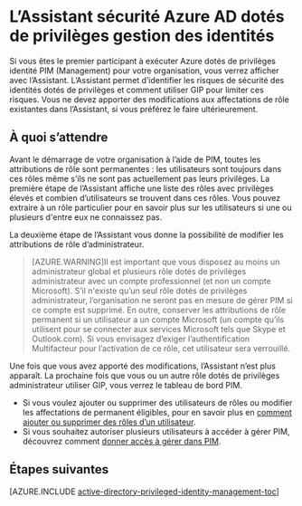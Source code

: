 <properties
   pageTitle="L’Assistant sécurité Azure AD dotés de privilèges gestion des identités"
   description="La première fois que vous utilisez l’extension Azure Active Directory dotés de privilèges gestion des identités, vous verrez afficher avec l’Assistant sécurité. Cet article décrit la procédure d’utilisation de l’Assistant."
   services="active-directory"
   documentationCenter=""
   authors="kgremban"
   manager="femila"
   editor=""/>

<tags
   ms.service="active-directory"
   ms.devlang="na"
   ms.topic="article"
   ms.tgt_pltfrm="na"
   ms.workload="identity"
   ms.date="07/01/2016"
   ms.author="kgremban"/>

# <a name="the-azure-ad-privileged-identity-management-security-wizard"></a>L’Assistant sécurité Azure AD dotés de privilèges gestion des identités

Si vous êtes le premier participant à exécuter Azure dotés de privilèges identité PIM (Management) pour votre organisation, vous verrez afficher avec l’Assistant. L’Assistant permet d’identifier les risques de sécurité des identités dotés de privilèges et comment utiliser GIP pour limiter ces risques. Vous ne devez apporter des modifications aux affectations de rôle existantes dans l’Assistant, si vous préférez le faire ultérieurement.

## <a name="what-to-expect"></a>À quoi s’attendre

Avant le démarrage de votre organisation à l’aide de PIM, toutes les attributions de rôle sont permanentes : les utilisateurs sont toujours dans ces rôles même s’ils ne sont pas actuellement pas leurs privilèges.  La première étape de l’Assistant affiche une liste des rôles avec privilèges élevés et combien d’utilisateurs se trouvent dans ces rôles. Vous pouvez extraire à un rôle particulier pour en savoir plus sur les utilisateurs si une ou plusieurs d'entre eux ne connaissez pas.

La deuxième étape de l’Assistant vous donne la possibilité de modifier les attributions de rôle d’administrateur.  

> [AZURE.WARNING]Il est important que vous disposez au moins un administrateur global et plusieurs rôle dotés de privilèges administrateur avec un compte professionnel (et non un compte Microsoft). S’il n'existe qu’un seul rôle dotés de privilèges administrateur, l’organisation ne seront pas en mesure de gérer PIM si ce compte est supprimé.
> En outre, conserver les attributions de rôle permanent si un utilisateur a un compte Microsoft (un compte qu’ils utilisent pour se connecter aux services Microsoft tels que Skype et Outlook.com). Si vous envisagez d’exiger l’authentification Multifacteur pour l’activation de ce rôle, cet utilisateur sera verrouillé.


Une fois que vous avez apporté des modifications, l’Assistant n’est plus apparaît. La prochaine fois que vous ou un autre rôle dotés de privilèges administrateur utiliser GIP, vous verrez le tableau de bord PIM.  

- Si vous voulez ajouter ou supprimer des utilisateurs de rôles ou modifier les affectations de permanent éligibles, pour en savoir plus en [comment ajouter ou supprimer des rôles d’un utilisateur](active-directory-privileged-identity-management-how-to-add-role-to-user.md).
- Si vous souhaitez autoriser plusieurs utilisateurs à accéder à gérer PIM, découvrez comment [donner accès à gérer dans PIM](active-directory-privileged-identity-management-how-to-give-access-to-pim.md).



## <a name="next-steps"></a>Étapes suivantes
[AZURE.INCLUDE [active-directory-privileged-identity-management-toc](../../includes/active-directory-privileged-identity-management-toc.md)]
